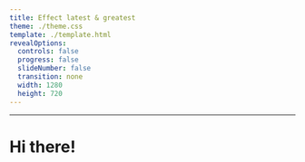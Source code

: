 ```yaml
---
title: Effect latest & greatest
theme: ./theme.css
template: ./template.html
revealOptions:
  controls: false
  progress: false
  slideNumber: false
  transition: none
  width: 1280
  height: 720
---
```


---

# Hi there!
